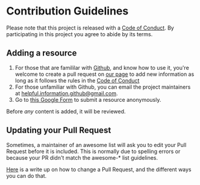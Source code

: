 # Contribution Guidelines

Please note that this project is released with a [Code of Conduct](https://crisis.tools/code-of-conduct). By participating in this project you agree to abide by its terms.

## Adding a resource

1. For those that are famililar with [Github](https://github.com), and know how to use it, you're welcome to create a pull request on [our page](https://github.com/helpful-information/crisis.tools) to add new information as long as it follows the rules in the [Code of Conduct](#code-of-conduct)
2. For those unfamiliar with Github, you can email the project maintainers at [helpful.information.github@gmail.com](mailto:helpful.information.github@gmail.com). 
3. Go to [this Google Form](https://forms.gle/kwfcCUKZd23SayEw9) to submit a resource anonymously.

Before _any_ content is added, it will be reviewed.

## Updating your Pull Request

Sometimes, a maintainer of an awesome list will ask you to edit your Pull Request before it is included. This is normally due to spelling errors or because your PR didn't match the awesome-* list guidelines.

[Here](https://github.com/RichardLitt/knowledge/blob/master/github/amending-a-commit-guide.md) is a write up on how to change a Pull Request, and the different ways you can do that.
